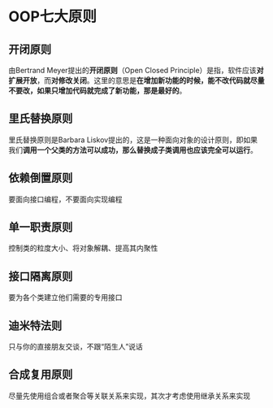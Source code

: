 # OOP七大原则

## 开闭原则

由Bertrand Meyer提出的**开闭原则**（Open Closed Principle）是指，软件应该**对扩展开放**，而**对修改关闭**。这里的意思是**在增加新功能的时候，能不改代码就尽量不要改，如果只增加代码就完成了新功能，那是最好的**。

## 里氏替换原则

里氏替换原则是Barbara Liskov提出的，这是一种面向对象的设计原则，即如果我们**调用一个父类的方法可以成功，那么替换成子类调用也应该完全可以运行**。

## 依赖倒置原则

要面向接口编程，不要面向实现编程

## 单一职责原则

控制类的粒度大小、将对象解耦、提高其内聚性

## 接口隔离原则

要为各个类建立他们需要的专用接口

## 迪米特法则

只与你的直接朋友交谈，不跟“陌生人”说话

## 合成复用原则

尽量先使用组合或者聚合等关联关系来实现，其次才考虑使用继承关系来实现

